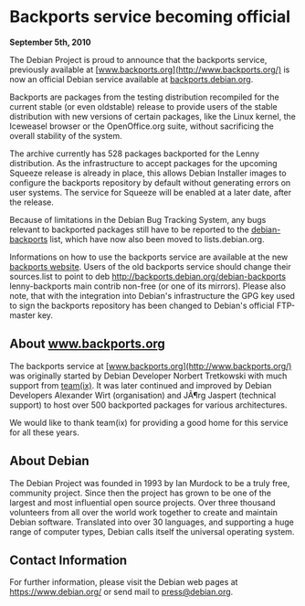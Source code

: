 
Backports service becoming official
===================================


**September 5th, 2010**


The Debian Project is proud to announce that the backports service,
previously available at [www.backports.org](http://www.backports.org/)
is now an official Debian service available at
[backports.debian.org](https://backports.debian.org/).


Backports are packages from the testing distribution recompiled for the
current stable (or even oldstable) release to provide users of the stable
distribution with new versions of certain packages, like the Linux kernel,
the Iceweasel browser or the OpenOffice.org suite, without sacrificing
the overall stability of the system.


The archive currently has 528 packages backported for the Lenny distribution.
As the infrastructure to accept packages for the upcoming
Squeeze release is already in place, this allows Debian Installer images to
configure the backports repository by default without generating errors
on user systems. The service for Squeeze will be enabled at a later
date, after the release.


Because of limitations in the Debian Bug Tracking System, any bugs
relevant to backported packages still have to be reported to the
[debian-backports](https://lists.debian.org/debian-backports/) list, which have now also been moved to lists.debian.org.


Informations on how to use the backports service are available at the
new [backports
website](https://backports.debian.org/Instructions/). Users of the old backports service should change their
sources.list to point to deb
http://backports.debian.org/debian-backports lenny-backports main contrib
non-free (or one of its mirrors). Please also note, that with the
integration into Debian's infrastructure the GPG key used to sign the
backports repository has been changed to Debian's official FTP-master
key.


About www.backports.org
-----------------------


The backports service at
[www.backports.org](http://www.backports.org/) was originally
started by Debian Developer Norbert Tretkowski with much support from
[team(ix)](http://www.teamix.net/). It was later continued and
improved by Debian Developers Alexander Wirt (organisation) and JÃ¶rg
Jaspert (technical support) to host over 500 backported
packages for various architectures.  

We would like to thank team(ix) for providing a good home for this service
for all these years.


About Debian
------------



The Debian Project was founded in 1993 by Ian Murdock to be a truly
free, community project. Since then the project has grown to be one of
the largest and most influential open source projects. Over three
thousand volunteers from all over the world work together to create and
maintain Debian software. Translated into over 30 languages, and
supporting a huge range of computer types, Debian calls itself the
universal operating system.



Contact Information
-------------------


For further information, please visit the Debian web pages at
<https://www.debian.org/> or send mail to
<press@debian.org>.



